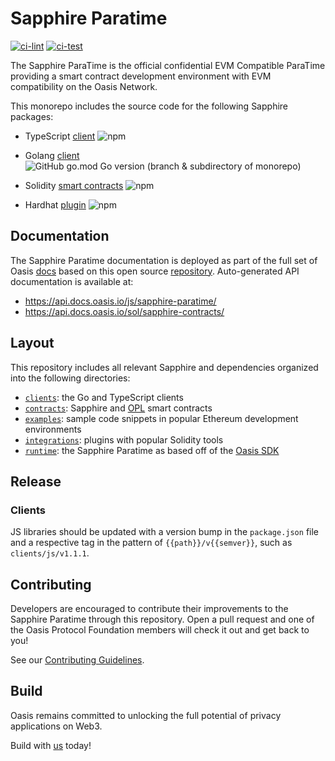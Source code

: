 # Sapphire Paratime

[![ci-lint](https://github.com/oasisprotocol/sapphire-paratime/actions/workflows/ci-lint.yaml/badge.svg)](https://github.com/oasisprotocol/sapphire-paratime/actions/workflows/ci-lint.yaml)
[![ci-test](https://github.com/oasisprotocol/sapphire-paratime/actions/workflows/ci-test.yaml/badge.svg)](https://github.com/oasisprotocol/sapphire-paratime/actions/workflows/ci-test.yaml)

The Sapphire ParaTime is the official confidential EVM Compatible ParaTime
providing a smart contract development environment with EVM compatibility
on the Oasis Network.

This monorepo includes the source code for the following Sapphire packages:

- TypeScript [client](https://www.npmjs.com/package/@oasisprotocol/sapphire-paratime) ![npm](https://img.shields.io/npm/v/@oasisprotocol/sapphire-paratime)
- Golang [client](https://pkg.go.dev/github.com/oasisprotocol/sapphire-paratime)
![GitHub go.mod Go version (branch & subdirectory of monorepo)](https://img.shields.io/github/go-mod/go-version/oasisprotocol/sapphire-paratime?filename=clients%2Fgo%2Fgo.mod)

- Solidity [smart contracts](https://www.npmjs.com/package/@oasisprotocol/sapphire-contracts) ![npm](https://img.shields.io/npm/v/@oasisprotocol/sapphire-contracts)
- Hardhat [plugin](https://www.npmjs.com/package/@oasisprotocol/sapphire-hardhat) ![npm](https://img.shields.io/npm/v/@oasisprotocol/sapphire-hardhat)

## Documentation

The Sapphire Paratime documentation is deployed as part of the full set of Oasis [docs](https://docs.oasis.io/dapp/sapphire/)
based on this open source [repository](https://github.com/oasisprotocol/docs). Auto-generated API documentation is available at:

 * https://api.docs.oasis.io/js/sapphire-paratime/
 * https://api.docs.oasis.io/sol/sapphire-contracts/

## Layout

This repository includes all relevant Sapphire and dependencies organized into
the following directories:

- [`clients`](./clients): the Go and TypeScript clients
- [`contracts`](./contracts): Sapphire and [OPL](https://docs.oasis.io/dapp/opl/) smart contracts
- [`examples`](./examples/): sample code snippets in popular Ethereum
development environments
- [`integrations`](./integrations/): plugins with popular Solidity tools
- [`runtime`](./runtime/): the Sapphire Paratime as based off of the
[Oasis SDK](https://github.com/oasisprotocol/oasis-sdk)

## Release

### Clients

JS libraries should be updated with a version bump in the `package.json`
file and a respective tag in the pattern of `{{path}}/v{{semver}}`, such as
`clients/js/v1.1.1`.


## Contributing

Developers are encouraged to contribute their improvements to the Sapphire
Paratime through this repository. Open a pull request and one of the Oasis
Protocol Foundation members will check it out and get back to you!

See our [Contributing Guidelines](CONTRIBUTING.md).

## Build

Oasis remains committed to unlocking the full potential of privacy applications
on Web3.

Build with [us](https://oasisprotocol.org/opl#how-to-get-started) today!
